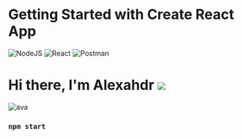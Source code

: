 # Getting Started with Create React App
![NodeJS](https://img.shields.io/badge/node.js-6DA55F?style=for-the-badge&logo=node.js&logoColor=white)
![React](https://img.shields.io/badge/react-%2320232a.svg?style=for-the-badge&logo=react&logoColor=%2361DAFB)
![Postman](https://img.shields.io/badge/Postman-FF6C37?style=for-the-badge&logo=postman&logoColor=white)
# Hi there, I'm Alexahdr ![](https://github.com/blackcater/blackcater/raw/main/images/Hi.gif) 
![ava](https://green-api.com/green-api-logo.png)

### `npm start`
